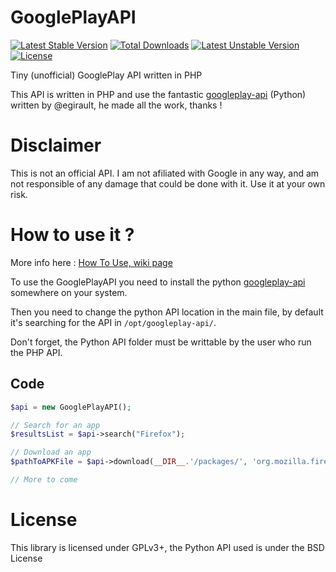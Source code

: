GooglePlayAPI
=============

[![Latest Stable Version](https://poser.pugx.org/amdg2/googleplayapi/v/stable.svg)](https://packagist.org/packages/amdg2/googleplayapi)
[![Total Downloads](https://poser.pugx.org/amdg2/googleplayapi/downloads.svg)](https://packagist.org/packages/amdg2/googleplayapi)
[![Latest Unstable Version](https://poser.pugx.org/amdg2/googleplayapi/v/unstable.svg)](https://packagist.org/packages/amdg2/googleplayapi)
[![License](https://poser.pugx.org/amdg2/googleplayapi/license.svg)](https://packagist.org/packages/amdg2/googleplayapi)

Tiny (unofficial) GooglePlay API written in PHP

This API is written in PHP and use the fantastic [googleplay-api](https://github.com/egirault/googleplay-api) (Python) written by @egirault, he made all the work, thanks !

Disclaimer
==========

This is not an official API. I am not afiliated with Google in any way, and am not responsible of any damage that could be done with it. Use it at your own risk.

How to use it ?
===============

More info here : [How To Use, wiki page](https://github.com/AMDG2/GooglePlayAPI/wiki/How-to-use)

To use the GooglePlayAPI you need to install the python [googleplay-api](https://github.com/egirault/googleplay-api) somewhere on your system.

Then you need to change the python API location in the main file, by default it's searching for the API in `/opt/googleplay-api/`.

Don't forget, the Python API folder must be writtable by the user who run the PHP API.

## Code
```php
$api = new GooglePlayAPI();

// Search for an app
$resultsList = $api->search("Firefox");

// Download an app
$pathToAPKFile = $api->download(__DIR__.'/packages/', 'org.mozilla.firefox', '2014060517');

// More to come

```

License
=======
This library is licensed under GPLv3+, the Python API used is under the BSD License
